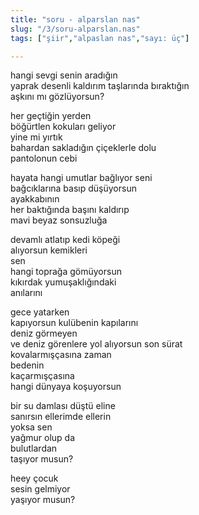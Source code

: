 ```yaml
---
title: "soru - alparslan nas"
slug: "/3/soru-alparslan.nas"
tags: ["şiir","alpaslan nas","sayı: üç"]

---
```




hangi sevgi senin aradığın    
yaprak desenli kaldırım taşlarında bıraktığın  
aşkını mı gözlüyorsun?

her geçtiğin yerden  
böğürtlen kokuları geliyor  
yine mi yırtık  
bahardan sakladığın çiçeklerle dolu  
pantolonun cebi

hayata hangi umutlar bağlıyor seni  
bağcıklarına basıp düşüyorsun  
ayakkabının  
her baktığında başını kaldırıp  
mavi beyaz sonsuzluğa

devamlı atlatıp kedi köpeği  
alıyorsun kemikleri  
sen  
hangi toprağa gömüyorsun  
kıkırdak yumuşaklığındaki  
anılarını

gece yatarken  
kapıyorsun kulübenin kapılarını  
deniz görmeyen  
ve deniz görenlere yol alıyorsun son sürat  
kovalarmışçasına zaman  
bedenin  
kaçarmışçasına  
hangi dünyaya koşuyorsun

bir su damlası düştü eline  
sanırsın ellerimde ellerin  
yoksa sen  
yağmur olup da  
bulutlardan  
taşıyor musun?

heey çocuk  
sesin gelmiyor  
yaşıyor musun?
